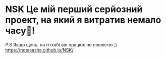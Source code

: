 # NSK Це мій перший серйозний проект, на який я витратив немало часу👀!
P.S.Якщо щось, на гітхабі він працює не повністю ;)
https://notasasha.github.io/NSK/
